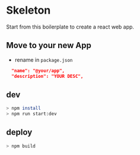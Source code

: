 # Skeleton

Start from this boilerplate to create a react web app.

## Move to your new App

- rename in `package.json`

```json
  "name": "@your/app",
  "description": "YOUR DESC",
```

## dev

```sh
> npm install
> npm run start:dev
```

## deploy

```sh
> npm build
```
